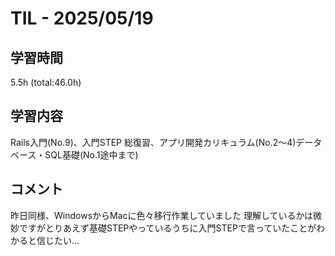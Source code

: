 # TIL - 2025/05/19

## 学習時間
5.5h (total:46.0h)

## 学習内容
Rails入門(No.9)、入門STEP 総復習、アプリ開発カリキュラム(No.2〜4)データベース・SQL基礎(No.1途中まで)

## コメント
昨日同様、WindowsからMacに色々移行作業していました
理解しているかは微妙ですがとりあえず基礎STEPやっているうちに入門STEPで言っていたことがわかると信じたい…
